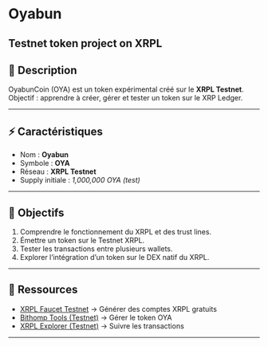 # Oyabun
Testnet token project on XRPL
---

## 📌 Description
OyabunCoin (OYA) est un token expérimental créé sur le **XRPL Testnet**.  
Objectif : apprendre à créer, gérer et tester un token sur le XRP Ledger.

---

## ⚡ Caractéristiques
- Nom : **Oyabun**
- Symbole : **OYA**
- Réseau : **XRPL Testnet**
- Supply initiale : *1,000,000 OYA (test)*

---

## 🎯 Objectifs
1. Comprendre le fonctionnement du XRPL et des trust lines.  
2. Émettre un token sur le Testnet XRPL.  
3. Tester les transactions entre plusieurs wallets.  
4. Explorer l’intégration d’un token sur le DEX natif du XRPL.  

---

## 🔗 Ressources
- [XRPL Faucet Testnet](https://xrpl.org/resources/dev-tools/xrp-faucets) → Générer des comptes XRPL gratuits  
- [Bithomp Tools (Testnet)](https://test.bithomp.com/tools/) → Gérer le token OYA  
- [XRPL Explorer (Testnet)](https://test.bithomp.com/explorer/) → Suivre les transactions  

---
